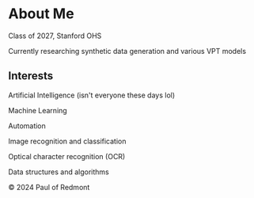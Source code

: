 # About Me
Class of 2027, Stanford OHS

Currently researching synthetic data generation and various VPT models

## Interests
Artificial Intelligence (isn't everyone these days lol)

Machine Learning

Automation

Image recognition and classification

Optical character recognition (OCR)

Data structures and algorithms

© 2024 Paul of Redmont
